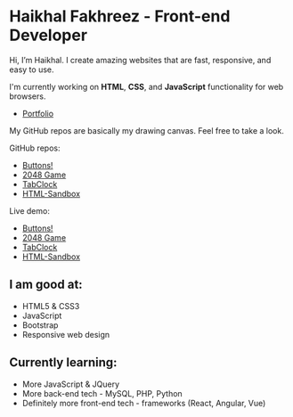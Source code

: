 # Haikhal Fakhreez - Front-end Developer

Hi, I’m Haikhal. I create amazing websites that are fast, responsive, and easy to use.

I'm currently working on **HTML**, **CSS**, and **JavaScript** functionality for web browsers.

- [Portfolio](https://haikhalfakhreez.github.io/Portfolio/)

My GitHub repos are basically my drawing canvas. Feel free to take a look.

GitHub repos:
- [Buttons!](https://github.com/haikhalfakhreez/buttons)
- [2048 Game](https://github.com/haikhalfakhreez/2048)
- [TabClock](https://github.com/haikhalfakhreez/TabClock)
- [HTML-Sandbox](https://github.com/haikhalfakhreez/HTML-Sandbox)

Live demo:
- [Buttons!](https://haikhalfakhreez.github.io/Buttons/)
- [2048 Game](https://haikhalfakhreez.github.io/2048/)
- [TabClock](https://haikhalfakhreez.github.io/TabClock/)
- [HTML-Sandbox](https://haikhalfakhreez.github.io/HTML-Sandbox/)


## I am good at:

- HTML5 & CSS3
- JavaScript
- Bootstrap
- Responsive web design

## Currently learning:

- More JavaScript & JQuery
- More back-end tech - MySQL, PHP, Python
- Definitely more front-end tech - frameworks (React, Angular, Vue)



